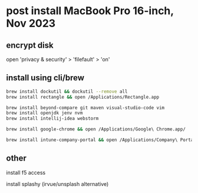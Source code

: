 # post install  MacBook Pro 16-inch, Nov 2023

## encrypt disk

open 'privacy & security' > 'filefault' > 'on'


## install using cli/brew

```sh
brew install dockutil && dockutil --remove all
brew install rectangle && open /Applications/Rectangle.app

brew install beyond-compare git maven visual-studio-code vim
brew install openjdk jenv nvm
brew install intellij-idea webstorm

brew install google-chrome && open /Applications/Google\ Chrome.app/

brew install intune-company-portal && open /Applications/Company\ Portal.app/
```

## other

install f5 access

install splashy (irvue/unsplash alternative)
